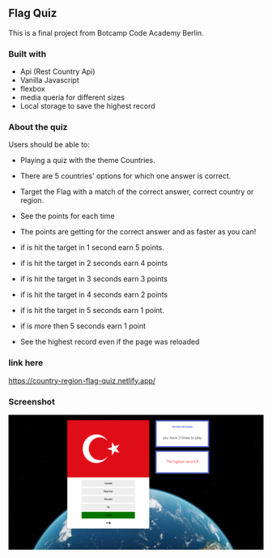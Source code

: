 ## Flag Quiz

This is a final project from Botcamp Code Academy Berlin.


### Built with
- Api (Rest Country Api)
- Vanilla Javascript
- flexbox
- media queria for different sizes
- Local storage to save the highest record

### About the quiz

Users should be able to:

- Playing a quiz with the theme Countries.
- There are 5 countries' options for which one answer is correct.
- Target the Flag with a match of the correct answer, correct country or region.
- See the points for each time
- The points are getting for the correct answer and as faster as you can! 
- if is hit the target in 1 second earn 5 points.
- if is hit the target in 2 seconds earn 4 points
- if is hit the target in 3 seconds earn 3 points
- if is hit the target in 4 seconds earn 2 points
- if is hit the target in 5 seconds earn 1 point. 
- if is more then 5 seconds earn 1 point

- See the highest record even if the page was reloaded


### link here

https://country-region-flag-quiz.netlify.app/

### Screenshot

 ![](./screenshot.jpg)
